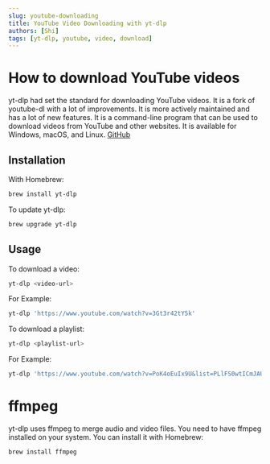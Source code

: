 ```yaml
---
slug: youtube-downloading
title: YouTube Video Downloading with yt-dlp
authors: [Shi]
tags: [yt-dlp, youtube, video, download]
---
```


# How to download YouTube videos

yt-dlp had set the standard for downloading YouTube videos. It is a fork of youtube-dl with a lot of improvements. It is more actively maintained and has a lot of new features. It is a command-line program that can be used to download videos from YouTube and other websites. It is available for Windows, macOS, and Linux. [GitHub](https://github.com/yt-dlp/yt-dlp?tab=readme-ov-file#dependencies)

## Installation

With Homebrew:

```bash
brew install yt-dlp
```

To update yt-dlp:

```bash
brew upgrade yt-dlp
```

## Usage

To download a video:

```bash
yt-dlp <video-url>
```

For Example:

```bash
yt-dlp 'https://www.youtube.com/watch?v=3Gt3r42tY5k'
```

To download a playlist:

```bash
yt-dlp <playlist-url>
```

For Example:

```bash
yt-dlp 'https://www.youtube.com/watch?v=PoK4oEuIx9U&list=PLlFS0wtICmJAUpqDUPRuf7DYG59by9oB5'
```

# ffmpeg

yt-dlp uses ffmpeg to merge audio and video files. You need to have ffmpeg installed on your system. You can install it with Homebrew:

```bash
brew install ffmpeg
```
